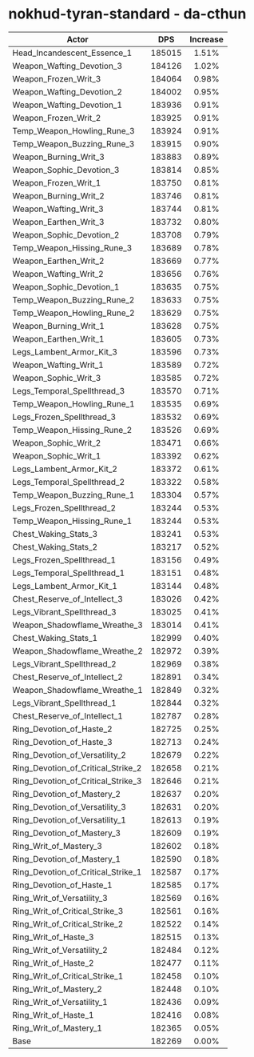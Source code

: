 # nokhud-tyran-standard - da-cthun
| Actor | DPS | Increase |
|---|:---:|:---:|
|Head_Incandescent_Essence_1|185015|1.51%|
|Weapon_Wafting_Devotion_3|184126|1.02%|
|Weapon_Frozen_Writ_3|184064|0.98%|
|Weapon_Wafting_Devotion_2|184002|0.95%|
|Weapon_Wafting_Devotion_1|183936|0.91%|
|Weapon_Frozen_Writ_2|183925|0.91%|
|Temp_Weapon_Howling_Rune_3|183924|0.91%|
|Temp_Weapon_Buzzing_Rune_3|183915|0.90%|
|Weapon_Burning_Writ_3|183883|0.89%|
|Weapon_Sophic_Devotion_3|183814|0.85%|
|Weapon_Frozen_Writ_1|183750|0.81%|
|Weapon_Burning_Writ_2|183746|0.81%|
|Weapon_Wafting_Writ_3|183744|0.81%|
|Weapon_Earthen_Writ_3|183732|0.80%|
|Weapon_Sophic_Devotion_2|183708|0.79%|
|Temp_Weapon_Hissing_Rune_3|183689|0.78%|
|Weapon_Earthen_Writ_2|183669|0.77%|
|Weapon_Wafting_Writ_2|183656|0.76%|
|Weapon_Sophic_Devotion_1|183635|0.75%|
|Temp_Weapon_Buzzing_Rune_2|183633|0.75%|
|Temp_Weapon_Howling_Rune_2|183629|0.75%|
|Weapon_Burning_Writ_1|183628|0.75%|
|Weapon_Earthen_Writ_1|183605|0.73%|
|Legs_Lambent_Armor_Kit_3|183596|0.73%|
|Weapon_Wafting_Writ_1|183589|0.72%|
|Weapon_Sophic_Writ_3|183585|0.72%|
|Legs_Temporal_Spellthread_3|183570|0.71%|
|Temp_Weapon_Howling_Rune_1|183535|0.69%|
|Legs_Frozen_Spellthread_3|183532|0.69%|
|Temp_Weapon_Hissing_Rune_2|183526|0.69%|
|Weapon_Sophic_Writ_2|183471|0.66%|
|Weapon_Sophic_Writ_1|183392|0.62%|
|Legs_Lambent_Armor_Kit_2|183372|0.61%|
|Legs_Temporal_Spellthread_2|183322|0.58%|
|Temp_Weapon_Buzzing_Rune_1|183304|0.57%|
|Legs_Frozen_Spellthread_2|183244|0.53%|
|Temp_Weapon_Hissing_Rune_1|183244|0.53%|
|Chest_Waking_Stats_3|183241|0.53%|
|Chest_Waking_Stats_2|183217|0.52%|
|Legs_Frozen_Spellthread_1|183156|0.49%|
|Legs_Temporal_Spellthread_1|183151|0.48%|
|Legs_Lambent_Armor_Kit_1|183144|0.48%|
|Chest_Reserve_of_Intellect_3|183026|0.42%|
|Legs_Vibrant_Spellthread_3|183025|0.41%|
|Weapon_Shadowflame_Wreathe_3|183014|0.41%|
|Chest_Waking_Stats_1|182999|0.40%|
|Weapon_Shadowflame_Wreathe_2|182972|0.39%|
|Legs_Vibrant_Spellthread_2|182969|0.38%|
|Chest_Reserve_of_Intellect_2|182891|0.34%|
|Weapon_Shadowflame_Wreathe_1|182849|0.32%|
|Legs_Vibrant_Spellthread_1|182844|0.32%|
|Chest_Reserve_of_Intellect_1|182787|0.28%|
|Ring_Devotion_of_Haste_2|182725|0.25%|
|Ring_Devotion_of_Haste_3|182713|0.24%|
|Ring_Devotion_of_Versatility_2|182679|0.22%|
|Ring_Devotion_of_Critical_Strike_2|182658|0.21%|
|Ring_Devotion_of_Critical_Strike_3|182646|0.21%|
|Ring_Devotion_of_Mastery_2|182637|0.20%|
|Ring_Devotion_of_Versatility_3|182631|0.20%|
|Ring_Devotion_of_Versatility_1|182613|0.19%|
|Ring_Devotion_of_Mastery_3|182609|0.19%|
|Ring_Writ_of_Mastery_3|182602|0.18%|
|Ring_Devotion_of_Mastery_1|182590|0.18%|
|Ring_Devotion_of_Critical_Strike_1|182587|0.17%|
|Ring_Devotion_of_Haste_1|182585|0.17%|
|Ring_Writ_of_Versatility_3|182569|0.16%|
|Ring_Writ_of_Critical_Strike_3|182561|0.16%|
|Ring_Writ_of_Critical_Strike_2|182522|0.14%|
|Ring_Writ_of_Haste_3|182515|0.13%|
|Ring_Writ_of_Versatility_2|182484|0.12%|
|Ring_Writ_of_Haste_2|182477|0.11%|
|Ring_Writ_of_Critical_Strike_1|182458|0.10%|
|Ring_Writ_of_Mastery_2|182448|0.10%|
|Ring_Writ_of_Versatility_1|182436|0.09%|
|Ring_Writ_of_Haste_1|182416|0.08%|
|Ring_Writ_of_Mastery_1|182365|0.05%|
|Base|182269|0.00%|

